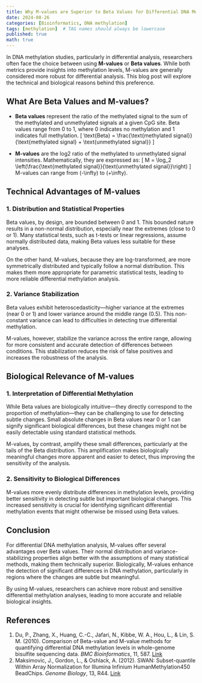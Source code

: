 ```yaml
---
title: Why M-values are Superior to Beta Values for Differential DNA Methylation Analysis
date: 2024-08-26
categories: [Bioinformatics, DNA methylation]
tags: [methylation]  # TAG names should always be lowercase
published: true
math: true
---
```


In DNA methylation studies, particularly in differential analysis, researchers often face the choice between using **M-values** or **Beta values**. While both metrics provide insights into methylation levels, M-values are generally considered more robust for differential analysis. This blog post will explore the technical and biological reasons behind this preference.

## What Are Beta Values and M-values?

- **Beta values** represent the ratio of the methylated signal to the sum of the methylated and unmethylated signals at a given CpG site. Beta values range from 0 to 1, where 0 indicates no methylation and 1 indicates full methylation.
  \[
  \text{Beta} = \frac{\text{methylated signal}}{\text{methylated signal} + \text{unmethylated signal}}
  \]

- **M-values** are the log2 ratio of the methylated to unmethylated signal intensities. Mathematically, they are expressed as:
  \[
  M = \log_2 \left(\frac{\text{methylated signal}}{\text{unmethylated signal}}\right)
  \]
  M-values can range from \(-\infty\) to \(+\infty\).

## Technical Advantages of M-values

### 1. **Distribution and Statistical Properties**

Beta values, by design, are bounded between 0 and 1. This bounded nature results in a non-normal distribution, especially near the extremes (close to 0 or 1). Many statistical tests, such as t-tests or linear regressions, assume normally distributed data, making Beta values less suitable for these analyses.

On the other hand, M-values, because they are log-transformed, are more symmetrically distributed and typically follow a normal distribution. This makes them more appropriate for parametric statistical tests, leading to more reliable differential methylation analysis.

### 2. **Variance Stabilization**

Beta values exhibit heteroscedasticity—higher variance at the extremes (near 0 or 1) and lower variance around the middle range (0.5). This non-constant variance can lead to difficulties in detecting true differential methylation.

M-values, however, stabilize the variance across the entire range, allowing for more consistent and accurate detection of differences between conditions. This stabilization reduces the risk of false positives and increases the robustness of the analysis.

## Biological Relevance of M-values

### 1. **Interpretation of Differential Methylation**

While Beta values are biologically intuitive—they directly correspond to the proportion of methylation—they can be challenging to use for detecting subtle changes. Small absolute changes in Beta values near 0 or 1 can signify significant biological differences, but these changes might not be easily detectable using standard statistical methods.

M-values, by contrast, amplify these small differences, particularly at the tails of the Beta distribution. This amplification makes biologically meaningful changes more apparent and easier to detect, thus improving the sensitivity of the analysis.

### 2. **Sensitivity to Biological Differences**

M-values more evenly distribute differences in methylation levels, providing better sensitivity in detecting subtle but important biological changes. This increased sensitivity is crucial for identifying significant differential methylation events that might otherwise be missed using Beta values.

## Conclusion

For differential DNA methylation analysis, M-values offer several advantages over Beta values. Their normal distribution and variance-stabilizing properties align better with the assumptions of many statistical methods, making them technically superior. Biologically, M-values enhance the detection of significant differences in DNA methylation, particularly in regions where the changes are subtle but meaningful.

By using M-values, researchers can achieve more robust and sensitive differential methylation analyses, leading to more accurate and reliable biological insights.

## References

1. Du, P., Zhang, X., Huang, C.-C., Jafari, N., Kibbe, W. A., Hou, L., & Lin, S. M. (2010). Comparison of Beta-value and M-value methods for quantifying differential DNA methylation levels in whole-genome bisulfite sequencing data. *BMC Bioinformatics*, 11, 587. [Link](https://bmcbioinformatics.biomedcentral.com/articles/10.1186/1471-2105-11-587)
2. Maksimovic, J., Gordon, L., & Oshlack, A. (2012). SWAN: Subset-quantile Within Array Normalization for Illumina Infinium HumanMethylation450 BeadChips. *Genome Biology*, 13, R44. [Link](https://genomebiology.biomedcentral.com/articles/10.1186/gb-2012-13-6-r44)

